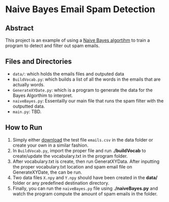 # Naive Bayes Email Spam Detection

## Abstract
This project is an example of using a [Naive Bayes algortihm](https://en.wikipedia.org/wiki/Naive_Bayes_classifier) to train a program to detect and filter out spam emails.

## Files and Directories
* `data/`: which holds the emails files and outputed data 
* `BuildVocab.py`: which builds a list of all the words in the emails that are actually words.
* `GenerateXYDate.py`: which is a program to generate the data for the Bayes Algorthim to interpret.
* `naiveBayes.py`: Essentailly our main file that runs the spam filter with the outputted data.
* `main.py`: TBD.

## How to Run
1. Simply either [download](https://www.kaggle.com/datasets/balaka18/email-spam-classification-dataset-csv) the test file `emails.csv` in the data folder or create your own in a similar fashion.
2. In `BuildVocab.py`, import the proper file and run **./buildVocab** to create/update the vocabulary.txt in the program folder.
3. After vocabulary.txt is create, then run GeneratXYData. After inputting the proper vocabulary.txt location and spam email file on GenerateXYDate, the can be run.
4. Two data files `X.npy` and `Y.npy` should have been created in the **data/** folder or any predefined destination directory.
5. Finally, you can run the `naiveBayes.py` file using **./naiveBayes.py** and watch the program compute the amount of spam emails in the folder.

